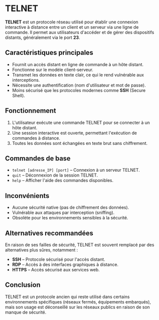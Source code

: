 # TELNET

**TELNET** est un protocole réseau utilisé pour établir une connexion interactive à distance entre un client et un serveur via une ligne de commande. Il permet aux utilisateurs d'accéder et de gérer des dispositifs distants, généralement via le port **23**.

## Caractéristiques principales

- Fournit un accès distant en ligne de commande à un hôte distant.
- Fonctionne sur le modèle client-serveur.
- Transmet les données en texte clair, ce qui le rend vulnérable aux interceptions.
- Nécessite une authentification (nom d'utilisateur et mot de passe).
- Moins sécurisé que les protocoles modernes comme **SSH** (Secure Shell).

## Fonctionnement

1. L'utilisateur exécute une commande TELNET pour se connecter à un hôte distant.
2. Une session interactive est ouverte, permettant l'exécution de commandes à distance.
3. Toutes les données sont échangées en texte brut sans chiffrement.

## Commandes de base

- `telnet [adresse_IP] [port]` – Connexion à un serveur TELNET.
- `quit` – Déconnexion de la session TELNET.
- `help` – Afficher l'aide des commandes disponibles.

## Inconvénients

- Aucune sécurité native (pas de chiffrement des données).
- Vulnérable aux attaques par interception (sniffing).
- Obsolète pour les environnements sensibles à la sécurité.

## Alternatives recommandées

En raison de ses failles de sécurité, TELNET est souvent remplacé par des alternatives plus sûres, notamment :

- **SSH** – Protocole sécurisé pour l'accès distant.
- **RDP** – Accès à des interfaces graphiques à distance.
- **HTTPS** – Accès sécurisé aux services web.

## Conclusion

TELNET est un protocole ancien qui reste utilisé dans certains environnements spécifiques (réseaux fermés, équipements embarqués), mais son usage est déconseillé sur les réseaux publics en raison de son manque de sécurité.
